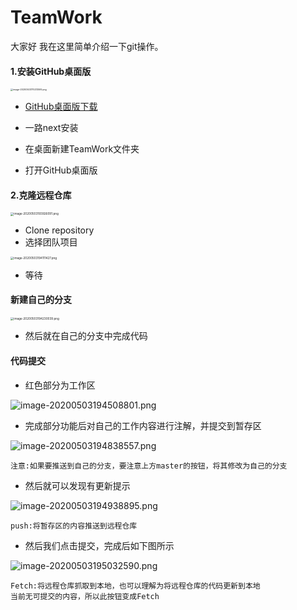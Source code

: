 # TeamWork
大家好 我在这里简单介绍一下git操作。

#### 1.安装GitHub桌面版

<img src="https://i.loli.net/2020/05/03/PBi8shH3LfOgR6n.png" alt="image-20200503170213595.png" style="zoom: 25%;" />

* [GitHub桌面版下载](https://desktop.github.com/)

* 一路next安装

* 在桌面新建TeamWork文件夹
* 打开GitHub桌面版

#### 2.克隆远程仓库

<img src="https://i.loli.net/2020/05/03/KIHChEZ8n5JDvFQ.png" alt="image-20200503193926091.png" style="zoom: 33%;" />

* Clone repository
* 选择团队项目

<img src="https://i.loli.net/2020/05/03/JbWOhqBtxpn5ljN.png" alt="image-20200503194111427.png" style="zoom: 33%;" />

* 等待

#### 新建自己的分支

<img src="https://i.loli.net/2020/05/03/NRj2XuPylKxGcv9.png" alt="image-20200503194230039.png" style="zoom:33%;" />

* 然后就在自己的分支中完成代码

#### 代码提交

* 红色部分为工作区

![image-20200503194508801.png](https://i.loli.net/2020/05/03/j3FbKioSE9ufCl6.png)

* 完成部分功能后对自己的工作内容进行注解，并提交到暂存区

![image-20200503194838557.png](https://i.loli.net/2020/05/03/N3BDZy9msiWCLvd.png)

```
注意:如果要推送到自己的分支，要注意上方master的按钮，将其修改为自己的分支
```

* 然后就可以发现有更新提示

![image-20200503194938895.png](https://i.loli.net/2020/05/03/DVk1HsYciaJfuNF.png)

```
push:将暂存区的内容推送到远程仓库
```

* 然后我们点击提交，完成后如下图所示

![image-20200503195032590.png](https://i.loli.net/2020/05/03/FEwQ1g8W4zpydo3.png)

```
Fetch:将远程仓库抓取到本地，也可以理解为将远程仓库的代码更新到本地
当前无可提交的内容，所以此按钮变成Fetch
```

